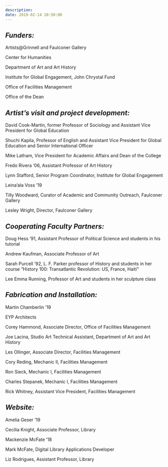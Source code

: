 ```yaml
---
description:
date: 2019-02-14 10:50:00
---
```


## *Funders:*

Artists@Grinnell and Faulconer Gallery

Center for Humanities

Department of Art and Art History

Institute for Global Engagement, John Chrystal Fund

Office of Facilities Management

Office of the Dean

## *Artist’s visit and project development:*

David Cook-Martin, former Professor of Sociology and Assistant Vice President for Global Education

Shuchi Kapila, Professor of English and Assistant Vice President for Global Education and Senior International Officer

Mike Latham, Vice President for Academic Affairs and Dean of the College

Fredo Rivera ‘06, Assistant Professor of Art History

Lynn Stafford, Senior Program Coordinator, Institute for Global Engagement

Leina’ala Voss ’19

Tilly Woodward, Curator of Academic and Community Outreach, Faulconer Gallery

Lesley Wright, Director, Faulconer Gallery

## *Cooperating Faculty Partners:*

Doug Hess ’91, Assistant Professor of Political Science and students in his tutorial

Andrew Kaufman, Associate Professor of Art

Sarah Purcell ‘92, L. F. Parker professor of History and students in her course “History 100: Transatlantic Revolution: US, France, Haiti”

Lee Emma Running, Professor of Art and students in her sculpture class

## *Fabrication and Installation:*

Martin Chamberlin ’19

EYP Architects

Corey Hammond, Associate Director, Office of Facilities Management

Joe Lacina, Studio Art Technical Assistant, Department of Art and Art History

Les Ollinger, Associate Director, Facilities Management

Cory Reding, Mechanic II, Facilities Management

Ron Sieck, Mechanic I, Facilities Management

Charles Stepanek, Mechanic I, Facilities Management

Rick Whitney, Assistant Vice President, Facilities Management

## *Website:*

Amelia Geser ‘19

Cecilia Knight, Associate Professor, Library

Mackenzie McFate ‘18

Mark McFate, Digital Library Applications Developer

Liz Rodrigues, Assistant Professor, Library
